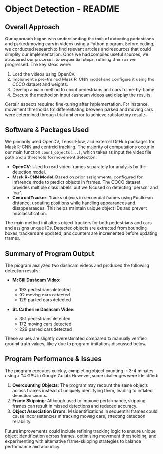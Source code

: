 # Object Detection - README

## Overall Approach
Our approach began with understanding the task of detecting pedestrians and parked/moving cars in videos using a Python program. Before coding, we conducted research to find relevant articles and resources that could simplify our implementation. Once we had compiled useful sources, we structured our process into sequential steps, refining them as we progressed. The key steps were:

1. Load the videos using OpenCV.
2. Implement a pre-trained Mask R-CNN model and configure it using the COCO dataset and weights.
3. Develop a main method to count pedestrians and cars frame-by-frame.
4. Execute the method on input dashcam videos and display the results.

Certain aspects required fine-tuning after implementation. For instance, movement thresholds for differentiating between parked and moving cars were determined through trial and error to achieve satisfactory results.

## Software & Packages Used
We primarily used OpenCV, TensorFlow, and external GitHub packages for Mask R-CNN and centroid tracking. The majority of computations occur in our main function `count_objects(...)`, which takes as input the video file path and a threshold for movement detection.

- **OpenCV**: Used to read video frames separately for analysis by the detection model.
- **Mask R-CNN Model**: Based on prior assignments, configured for inference mode to predict objects in frames. The COCO dataset provides multiple class labels, but we focused on detecting 'person' and 'car'.
- **CentroidTracker**: Tracks objects in sequential frames using Euclidean distance, updating positions while handling appearances and disappearances. This helps maintain unique object IDs and prevent misclassification.

The main method initializes object trackers for both pedestrians and cars and assigns unique IDs. Detected objects are extracted from bounding boxes, trackers are updated, and counters are incremented before updating frames.

## Summary of Program Output
The program analyzed two dashcam videos and produced the following detection results:

- **McGill Dashcam Video**:
  - 193 pedestrians detected
  - 92 moving cars detected
  - 129 parked cars detected

- **St. Catherine Dashcam Video**:
  - 351 pedestrians detected
  - 172 moving cars detected
  - 229 parked cars detected

These values are slightly overestimated compared to manually verified ground truth values, likely due to program limitations discussed below.

## Program Performance & Issues
The program executes quickly, completing object counting in 3-4 minutes using a T4 GPU in Google Colab. However, some challenges were identified:

1. **Overcounting Objects**: The program may recount the same objects across frames instead of uniquely identifying them, leading to inflated detection counts.
2. **Frame Skipping**: Although used to improve performance, skipping frames can result in missed detections and reduced accuracy.
3. **Object Association Errors**: Misidentifications in sequential frames could cause inconsistencies in tracking moving cars, affecting detection reliability.

Future improvements could include refining tracking logic to ensure unique object identification across frames, optimizing movement thresholding, and experimenting with alternative frame-skipping strategies to balance performance and accuracy.

